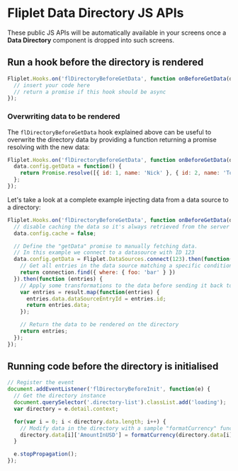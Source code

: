 # Fliplet Data Directory JS APIs

These public JS APIs will be automatically available in your screens once a **Data Directory** component is dropped into such screens.

## Run a hook before the directory is rendered

```js
Fliplet.Hooks.on('flDirectoryBeforeGetData', function onBeforeGetData(data) {
  // insert your code here
  // return a promise if this hook should be async
});
```

### Overwriting data to be rendered

The  `flDirectoryBeforeGetData` hook explained above can be useful to overwrite the directory data by providing a function returning a promise resolving with the new data:

```js
Fliplet.Hooks.on('flDirectoryBeforeGetData', function onBeforeGetData(data) {
  data.config.getData = function() {
    return Promise.resolve([{ id: 1, name: 'Nick' }, { id: 2, name: 'Tony' }]);
  };
});
```

Let's take a look at a complete example injecting data from a data source to a directory:

```js
Fliplet.Hooks.on('flDirectoryBeforeGetData', function onBeforeGetData(data) {
  // disable caching the data so it's always retrieved from the server
  data.config.cache = false;

  // Define the "getData" promise to manually fetching data. 
  // In this example we connect to a datasource with ID 123
  data.config.getData = Fliplet.DataSources.connect(123).then(function(connection) {
    // Get all entries in the data source matching a specific condition
    return connection.find({ where: { foo: 'bar' } })
  }).then(function (entries) {
    // Apply some transformations to the data before sending it back to the directory
    var entries = result.map(function(entries) {
      entries.data.dataSourceEntryId = entries.id;
      return entries.data;
    });

    // Return the data to be rendered on the directory
    return entries;
  });
});
```

## Running code before the directory is initialised

```js
// Register the event
document.addEventListener('flDirectoryBeforeInit', function(e) {
  // Get the directory instance
  document.querySelector('.directory-list').classList.add('loading');
  var directory = e.detail.context;

  for(var i = 0; i < directory.data.length; i++) {
    // Modify data in the directory with a sample "formatCurrency" function we have defined elsewhere
    directory.data[i]['AmountInUSD'] = formatCurrency(directory.data[i]['AmountInUSD'], '$');
  }

  e.stopPropagation();
});
```